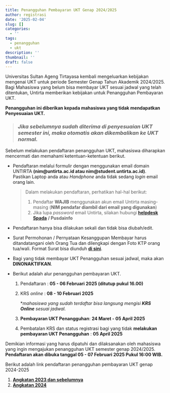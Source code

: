```yaml
---
title: Penangguhan Pembayaran UKT Genap 2024/2025
author: registrasi
date: '2025-02-04'
slug: []
categories:
  - ''
tags:
  - penangguhan
  - ukt
description: ''
thumbnail: ''
draft: false
---
```


Universitas Sultan Ageng Tirtayasa kembali mengeluarkan kebijakan mengenai UKT untuk periode Semester Genap Tahun Akademik 2024/2025. Bagi Mahasiswa yang belum bisa membayar UKT sesuai jadwal yang telah ditentukan, Untirta memberikan kebijakan untuk Penangguhan Pembayaran UKT.

**Penangguhan ini diberikan kepada mahasiswa yang tidak mendapatkan Penyesuaian UKT.**

> ### *Jika sebelumnya sudah diterima di penyesuaian UKT semester ini, maka otomatis akan dikembalikan ke UKT normal.*

Sebelum melakukan pendaftaran penangguhan UKT, mahasiswa diharapkan mencermati dan memahami ketentuan-ketentuan berikut.

-   Pendaftaran melalui formulir dengan menggunakan email domain UNTIRTA **(nim\@untirta.ac.id atau nim\@student.untirta.ac.id)**. Pastikan Laptop anda atau *Handphone* anda tidak sedang *login* email orang lain.

    > Dalam melakukan pendaftaran, perhatikan hal-hal berikut:
    >
    > 1.  Pendaftar **WAJIB** menggunakan akun email Untirta masing-masing (**NIM pendafar diambil dari email yang digunakan**)
    > 2.  Jika lupa *password* email Untirta, silakan hubungi [**helpdesk Spada**](http://helpdesk.spada.untirta.ac.id/) **/ Pusdainfo**

-   Pendaftaran hanya bisa dilakukan sekali dan tidak bisa diubah/edit.

-   Surat Permohonan / Pernyataan Kesanggupan Membayar harus ditandatangani oleh Orang Tua dan dilengkapi dengan Foto KTP orang tua/wali. Format Surat bisa diunduh [**di sini**](https://drive.google.com/file/d/1rUThwfNKSLh_E8Le_wkegXGrVu8CMWoI/view?usp=sharing).

-   Bagi yang tidak membayar UKT Penangguhan sesuai jadwal, maka akan **DINONAKTIFKAN**.

-   Berikut adalah alur penangguhan pembayaran UKT.

    1.  Pendaftaran : **05 - 06 Februari 2025 (ditutup pukul 16.00)**

    2.  KRS *online* : **08 - 10 Februari 2025**

        \**mahasiswa yang sudah terdaftar bisa langsung mengisi **KRS Online** sesuai jadwal.*

    3.  **Pembayaran UKT Penangguhan**: **24 Maret - 05 April 2025**

    4.  Pembatalan KRS dan status registrasi bagi yang tidak **melakukan pembayaran UKT Penangguhan** : **05 April 2025**

Demikian informasi yang harus dipatuhi dan dilaksanakan oleh mahasiswa yang ingin mengajukan penangguhan UKT semester genap 2024/2025. **Pendaftaran akan dibuka tanggal 05 - 07 Februari 2025 Pukul 16:00 WIB.**

Berikut adalah link pendaftaran penangguhan pembayaran UKT genap 2024-2025

1.  [**Angkatan 2023 dan sebelumnya**](https://forms.gle/SPm9nUzbbV1B6VnP6)
2.  [**Angkatan 2024**](https://forms.office.com/r/JdEktYK4z3)
